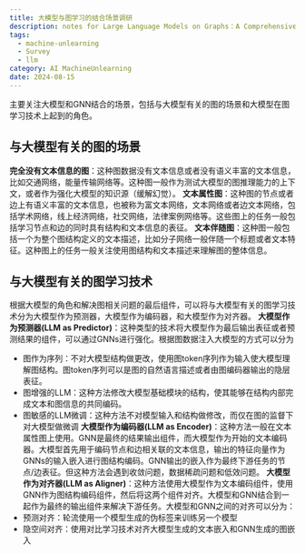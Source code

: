 ```yaml
---
title: 大模型与图学习的结合场景调研
description: notes for Large Language Models on Graphs：A Comprehensive Survey
tags:
  - machine-unlearning
  - Survey
  - llm
category: AI MachineUnlearning
date: 2024-08-15
---
```

主要关注大模型和GNN结合的场景，包括与大模型有关的图的场景和大模型在图学习技术上起到的角色。
## 与大模型有关的图的场景
**完全没有文本信息的图**：这种图数据没有文本信息或者没有语义丰富的文本信息，比如交通网络，能量传输网络等。这种图一般作为测试大模型的图推理能力的上下文，或者作为强化大模型的知识源（缓解幻觉）。
**文本属性图**：这种图的节点或者边上有语义丰富的文本信息，也被称为富文本网络，文本网络或者边文本网络，包括学术网络，线上经济网络，社交网络，法律案例网络等。这些图上的任务一般包括学习节点和边的同时具有结构和文本信息的表征。
**文本伴随图**：这种图一般包括一个为整个图结构定义的文本描述，比如分子网络一般伴随一个标题或者文本特征。这种图上的任务一般关注使用图结构和文本描述来理解图的整体信息。
## 与大模型有关的图学习技术
根据大模型的角色和解决图相关问题的最后组件，可以将与大模型有关的图学习技术分为大模型作为预测器，大模型作为编码器，和大模型作为对齐器。
**大模型作为预测器(LLM as Predictor)**：这种类型的技术将大模型作为最后输出表征或者预测结果的组件，可以通过GNNs进行强化。根据图数据注入大模型的方式可以分为
- 图作为序列：不对大模型结构做更改，使用图token序列作为输入使大模型理解图结构。图token序列可以是图的自然语言描述或者由图编码器输出的隐层表征。
- 图增强的LLM：这种方法修改大模型基础模块的结构，使其能够在结构内部完成文本和图信息的共同编码。
- 图敏感的LLM微调：这种方法不对模型输入和结构做修改，而仅在图的监督下对大模型做微调
**大模型作为编码器(LLM as Encoder)**：这种方法一般在文本属性图上使用。GNN是最终的结果输出组件，而大模型作为开始的文本编码器。大模型首先用于编码节点和边相关联的文本信息，输出的特征向量作为GNNs的输入嵌入进行图结构编码。GNN输出的嵌入作为最终下游任务的节点/边表征。但这种方法会遇到收敛问题，数据稀疏问题和低效问题。
**大模型作为对齐器(LLM as Aligner)**：这种方法使用大模型作为文本编码组件，使用GNN作为图结构编码组件，然后将这两个组件对齐。大模型和GNN结合到一起作为最终的输出组件来解决下游任务。大模型和GNN之间的对齐可以分为：
- 预测对齐：轮流使用一个模型生成的伪标签来训练另一个模型
- 隐空间对齐：使用对比学习技术对齐大模型生成的文本嵌入和GNN生成的图嵌入
